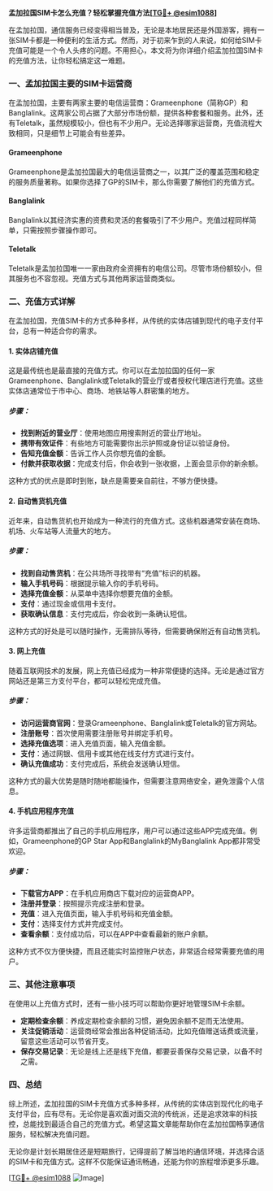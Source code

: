 **孟加拉国SIM卡怎么充值？轻松掌握充值方法[[TG💪+ @esim1088](https://t.me/s/esim1088)]**

在孟加拉国，通信服务已经变得相当普及，无论是本地居民还是外国游客，拥有一张SIM卡都是一种便利的生活方式。然而，对于初来乍到的人来说，如何给SIM卡充值可能是一个令人头疼的问题。不用担心，本文将为你详细介绍孟加拉国SIM卡的充值方法，让你轻松搞定这一难题。

### 一、孟加拉国主要的SIM卡运营商

在孟加拉国，主要有两家主要的电信运营商：Grameenphone（简称GP）和Banglalink。这两家公司占据了大部分市场份额，提供各种套餐和服务。此外，还有Teletalk，虽然规模较小，但也有不少用户。无论选择哪家运营商，充值流程大致相同，只是细节上可能会有些差异。

#### Grameenphone
Grameenphone是孟加拉国最大的电信运营商之一，以其广泛的覆盖范围和稳定的服务质量著称。如果你选择了GP的SIM卡，那么你需要了解他们的充值方式。

#### Banglalink
Banglalink以其经济实惠的资费和灵活的套餐吸引了不少用户。充值过程同样简单，只需按照步骤操作即可。

#### Teletalk
Teletalk是孟加拉国唯一一家由政府全资拥有的电信公司。尽管市场份额较小，但其服务也不容忽视。充值方式与其他两家运营商类似。

### 二、充值方式详解

在孟加拉国，充值SIM卡的方式多种多样，从传统的实体店铺到现代的电子支付平台，总有一种适合你的需求。

#### 1. 实体店铺充值

这是最传统也是最直接的充值方式。你可以在孟加拉国的任何一家Grameenphone、Banglalink或Teletalk的营业厅或者授权代理店进行充值。这些实体店通常位于市中心、商场、地铁站等人群密集的地方。

##### 步骤：
- **找到附近的营业厅**：使用地图应用搜索附近的营业厅地址。
- **携带有效证件**：有些地方可能需要你出示护照或身份证以验证身份。
- **告知充值金额**：告诉工作人员你想充值的金额。
- **付款并获取收据**：完成支付后，你会收到一张收据，上面会显示你的新余额。

这种方式的优点是即时到账，缺点是需要亲自前往，不够方便快捷。

#### 2. 自动售货机充值

近年来，自动售货机也开始成为一种流行的充值方式。这些机器通常安装在商场、机场、火车站等人流量大的地方。

##### 步骤：
- **找到自动售货机**：在公共场所寻找带有“充值”标识的机器。
- **输入手机号码**：根据提示输入你的手机号码。
- **选择充值金额**：从菜单中选择你想要充值的金额。
- **支付**：通过现金或信用卡支付。
- **获取确认信息**：支付完成后，你会收到一条确认短信。

这种方式的好处是可以随时操作，无需排队等待，但需要确保附近有自动售货机。

#### 3. 网上充值

随着互联网技术的发展，网上充值已经成为一种非常便捷的选择。无论是通过官方网站还是第三方支付平台，都可以轻松完成充值。

##### 步骤：
- **访问运营商官网**：登录Grameenphone、Banglalink或Teletalk的官方网站。
- **注册账号**：首次使用需要注册账号并绑定手机号。
- **选择充值选项**：进入充值页面，输入充值金额。
- **支付**：通过网银、信用卡或其他在线支付方式进行支付。
- **确认充值成功**：支付完成后，系统会发送确认短信。

这种方式的最大优势是随时随地都能操作，但需要注意网络安全，避免泄露个人信息。

#### 4. 手机应用程序充值

许多运营商都推出了自己的手机应用程序，用户可以通过这些APP完成充值。例如，Grameenphone的GP Star App和Banglalink的MyBanglalink App都非常受欢迎。

##### 步骤：
- **下载官方APP**：在手机应用商店下载对应的运营商APP。
- **注册并登录**：按照提示完成注册和登录。
- **充值**：进入充值页面，输入手机号码和充值金额。
- **支付**：选择支付方式并完成支付。
- **查看余额**：支付成功后，可以在APP中查看最新的账户余额。

这种方式不仅方便快捷，而且还能实时监控账户状态，非常适合经常需要充值的用户。

### 三、其他注意事项

在使用以上充值方式时，还有一些小技巧可以帮助你更好地管理SIM卡余额。

- **定期检查余额**：养成定期检查余额的习惯，避免因余额不足而无法使用。
- **关注促销活动**：运营商经常会推出各种促销活动，比如充值赠送话费或流量，留意这些活动可以节省开支。
- **保存交易记录**：无论是线上还是线下充值，都要妥善保存交易记录，以备不时之需。

### 四、总结

综上所述，孟加拉国的SIM卡充值方式多种多样，从传统的实体店到现代化的电子支付平台，应有尽有。无论你是喜欢面对面交流的传统派，还是追求效率的科技控，总能找到最适合自己的充值方式。希望这篇文章能帮助你在孟加拉国畅享通信服务，轻松解决充值问题。

无论你是计划长期居住还是短期旅行，记得提前了解当地的通信环境，并选择合适的SIM卡和充值方式。这样不仅能保证通讯畅通，还能为你的旅程增添更多乐趣。

[[TG💪+ @esim1088](https://t.me/s/esim1088) ![Image](https://i.postimg.cc/4NQfJmqS/Snipaste-2025-05-13-00-14-12.png)]